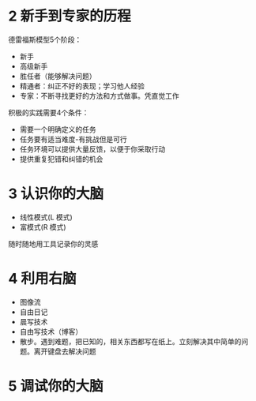 # 2 新手到专家的历程

德雷福斯模型5个阶段：

- 新手
- 高级新手
- 胜任者（能够解决问题）
- 精通者：纠正不好的表现；学习他人经验
- 专家：不断寻找更好的方法和方式做事。凭直觉工作

积极的实践需要4个条件：

- 需要一个明确定义的任务
- 任务要有适当难度-有挑战但是可行
- 任务环境可以提供大量反馈，以便于你采取行动
- 提供重复犯错和纠错的机会

# 3 认识你的大脑

- 线性模式(L 模式)
- 富模式(R 模式)

随时随地用工具记录你的灵感

# 4 利用右脑

- 图像流
- 自由日记
- 晨写技术
- 自由写技术（博客）
- 散步。遇到难题，把已知的，相关东西都写在纸上。立刻解决其中简单的问题。离开键盘去解决问题

# 5 调试你的大脑
